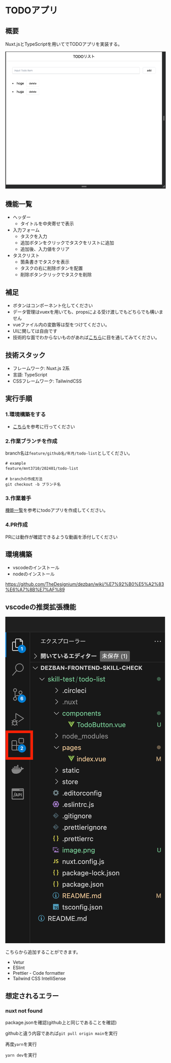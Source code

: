 # TODOアプリ
## 概要
Nuxt.jsとTypeScriptを用いてでTODOアプリを実装する。

![Alt text](./static/image.png)

## 機能一覧
- ヘッダー
  - タイトルを中央寄せで表示
- 入力フォーム
  - タスクを入力
  - 追加ボタンをクリックでタスクをリストに追加
  - 追加後、入力値をクリア
- タスクリスト
  - 箇条書きでタスクを表示
  - タスクの右に削除ボタンを配置
  - 削除ボタンクリックでタスクを削除

## 補足
- ボタンはコンポーネント化してください
- データ管理はvuexを用いても、propsによる受け渡しでもどちらでも構いません
- vueファイル内の変数等は型をつけてください。
- UIに関しては自由です
- 技術的な面でわからないものがあれば[こちら](https://github.com/TheDesignium/dezban/wiki/%E3%83%81%E3%83%A5%E3%83%BC%E3%83%88%E3%83%AA%E3%82%A2%E3%83%AB)に目を通してみてください。


## 技術スタック
- フレームワーク: Nuxt.js 2系
- 言語: TypeScript
- CSSフレームワーク: TailwindCSS


## 実行手順
### 1.環境構築をする
- [こちら](#環境構築)を参考に行ってください
### 2.作業ブランチを作成
branch名は`feature/github名/年月/todo-list`としてください。
```
# example
feature/mnt3710/202401/todo-list

# branchの作成方法
git checkout -b ブランチ名
```
### 3.作業着手
[機能一覧](#機能一覧)を参考にtodoアプリを作成してください。

### 4.PR作成
PRには動作が確認できるような動画を添付してください


## 環境構築
- vscodeのインストール
- nodeのインストール

https://github.com/TheDesignium/dezban/wiki/%E7%92%B0%E5%A2%83%E6%A7%8B%E7%AF%89

## vscodeの推奨拡張機能
![alt text](<./static/スクリーンショット 2024-02-09 19.25.41.png>)

こちらから追加することができます。
- Vetur
- ESlint
- Prettier - Code formatter
- Tailwind CSS IntelliSense

## 想定されるエラー

### nuxt not found

package.jsonを確認(github上と同じであることを確認)

githubと違う内容であれば`git pull origin main`を実行

再度`yarn`を実行

`yarn dev`を実行
